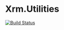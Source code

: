 # Xrm.Utilities

[![Build Status](https://travis-ci.org/CoreySutton/Xrm.Utilities.svg?branch=master)](https://travis-ci.org/CoreySutton/Xrm.Utilities)
